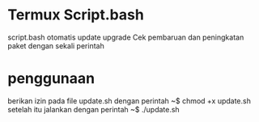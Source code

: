 # Termux Script.bash

script.bash otomatis update upgrade
Cek pembaruan dan peningkatan paket dengan sekali perintah 
# penggunaan
berikan izin pada file update.sh 
dengan perintah 
~$ chmod +x update.sh
setelah itu jalankan dengan perintah 
~$ ./update.sh